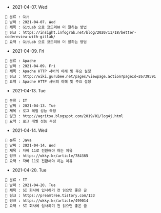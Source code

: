 - 2021-04-07. Wed

```
📌 분류 : Git
📆 날짜 : 2021-04-07. Wed
🎯 제목 : GitLab 으로 코드리뷰 더 잘하는 방법
🧬 링크 : https://insight.infograb.net/blog/2020/11/18/better-codereview-with-gitlab/
📖 요약 : GitLab 으로 코드리뷰 더 잘하는 방법
```

- 2021-04-09. Fri

```
📌 분류 : Apache
📆 날짜 : 2021-04-09. Fri
🎯 제목 : Apache HTTP 서버의 이해 및 주요 설정
🧬 링크 : http://wiki.gurubee.net/pages/viewpage.action?pageId=26739591
📖 요약 : Apache HTTP 서버의 이해 및 주요 설정
```

- 2021-04-13. Tue

```
📌 분류 : IT
📆 날짜 : 2021-04-13. Tue
🎯 제목 : 로그 레벨 성능 측정
🧬 링크 : http://agritsa.blogspot.com/2019/01/log4j.html
📖 요약 : 로그 레벨 성능 측정
```

- 2021-04-14. Wed

```
📌 분류 : Java
📆 날짜 : 2021-04-14. Wed
🎯 제목 : 자바 11로 전환해야 하는 이유
🧬 링크 : https://okky.kr/article/784365
📖 요약 : 자바 11로 전환해야 하는 이유
```

- 2021-04-20. Tue

```
📌 분류 : IT
📆 날짜 : 2021-04-20. Tue
🎯 제목 : SI 회사에 입사하기 전 읽으면 좋은 글
🧬 링크 : https://preamtree.tistory.com/133
🧬 링크 : https://okky.kr/article/499014
📖 요약 : SI 회사에 입사하기 전 읽으면 좋은 글
```

